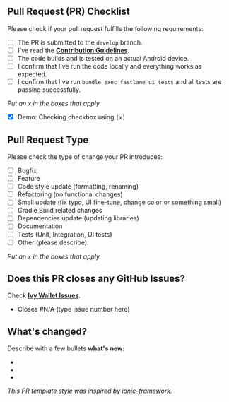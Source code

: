 ## Pull Request (PR) Checklist

Please check if your pull request fulfills the following requirements:

- [ ] The PR is submitted to the `develop` branch.
- [ ] I've read the **[Contribution Guidelines](https://github.com/ILIYANGERMANOV/ivy-wallet/blob/main/CONTRIBUTING.md)**.
- [ ] The code builds and is tested on an actual Android device.
- [ ] I confirm that I've run the code locally and everything works as expected.
- [ ] I confirm that I've run `bundle exec fastlane ui_tests` and all tests are passing
  successfully.

_Put an `x` in the boxes that apply._

- [x] Demo: Checking checkbox using `[x]`

## Pull Request Type

Please check the type of change your PR introduces:

- [ ] Bugfix
- [ ] Feature
- [ ] Code style update (formatting, renaming)
- [ ] Refactoring (no functional changes)
- [ ] Small update (fix typo, UI fine-tune, change color or something small)
- [ ] Gradle Build related changes
- [ ] Dependencies update (updating libraries)
- [ ] Documentation
- [ ] Tests (Unit, Integration, UI tests)
- [ ] Other (please describe):

_Put an `x` in the boxes that apply._

## Does this PR closes any GitHub Issues?

Check **[Ivy Wallet Issues](https://github.com/ILIYANGERMANOV/ivy-wallet/issues)**.

- Closes #N/A (type issue number here)

## What's changed?

Describe with a few bullets **what's new:**

-
-
-

_This PR template style was inspired by [ionic-framework](https://github.com/ionic-team/ionic-framework/blob/main/.github/PULL_REQUEST_TEMPLATE.md)._